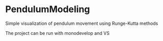 # PendulumModeling
Simple visualization of pendulum movement using Runge-Kutta methods


The project can be run with monodevelop and VS
